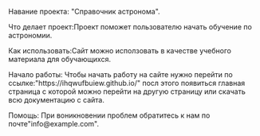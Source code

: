 <p>Навание проекта: "Справочник астронома".</p>
<p>Что делает проект:Проект поможет пользователю начать обучение по астрономии.</p>
<p>Как использовать:Сайт можно исползовать в качестве учебного материала для обучающихся.</p>
<p>Начало работы: Чтобы начать работу на сайте нужно перейти по ссылке:"https://ihqwufbuiew.github.io/" посл этого появиться главная страница с которой можно перейти на другую страницу или скачать всю документацию с сайта.</p>
<p>Помощь: При воникновении проблем обратитесь к нам по почте"info@example.com".</p>
